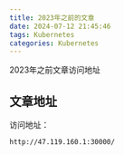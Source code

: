 ```yaml
---
title: 2023年之前的文章
date: 2024-07-12 21:45:46
tags: Kubernetes
categories: Kubernetes
---
```

2023年之前文章访问地址

## 文章地址

访问地址：
``` markdown
http://47.119.160.1:30000/
```